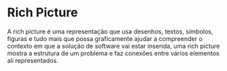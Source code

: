 # Rich Picture

A rich picture é uma representação que usa desenhos, textos, símbolos, figuras e tudo mais que possa graficamente ajudar a compreender o contexto em que a solução de software vai estar inserida, uma rich picture mostra a estrutura de um problema e faz conexões entre vários elementos ali representados.   

